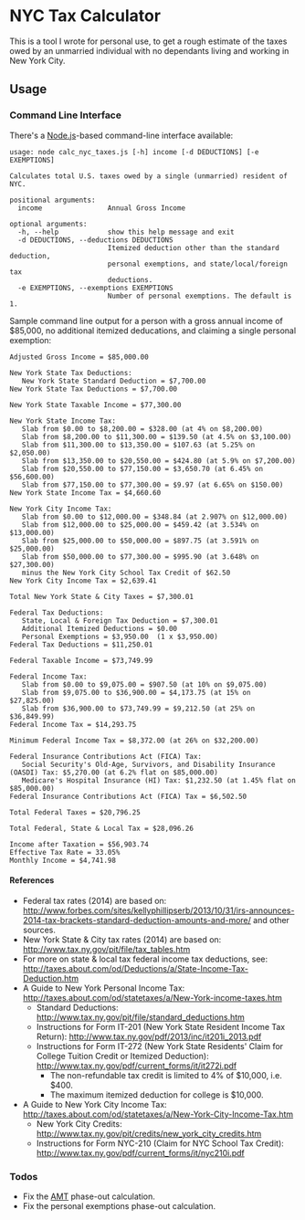 NYC Tax Calculator
==================
This is a tool I wrote for personal use, to get a rough estimate of the taxes owed by an unmarried individual with no dependants living and working in New York City.

Usage
-----

### Command Line Interface

There's a [Node.js](http://nodejs.org/)-based command-line interface available:

    usage: node calc_nyc_taxes.js [-h] income [-d DEDUCTIONS] [-e EXEMPTIONS]

    Calculates total U.S. taxes owed by a single (unmarried) resident of NYC.

    positional arguments:
      income                Annual Gross Income

    optional arguments:
      -h, --help            show this help message and exit
      -d DEDUCTIONS, --deductions DEDUCTIONS
                            Itemized deduction other than the standard deduction,
                            personal exemptions, and state/local/foreign tax
                            deductions.
      -e EXEMPTIONS, --exemptions EXEMPTIONS
                            Number of personal exemptions. The default is 1.

Sample command line output for a person with a gross annual income of $85,000, 
no additional itemized deducations, and claiming a single personal exemption:

    Adjusted Gross Income = $85,000.00

    New York State Tax Deductions:
       New York State Standard Deduction = $7,700.00
    New York State Tax Deductions = $7,700.00

    New York State Taxable Income = $77,300.00

    New York State Income Tax:
       Slab from $0.00 to $8,200.00 = $328.00 (at 4% on $8,200.00)
       Slab from $8,200.00 to $11,300.00 = $139.50 (at 4.5% on $3,100.00)
       Slab from $11,300.00 to $13,350.00 = $107.63 (at 5.25% on $2,050.00)
       Slab from $13,350.00 to $20,550.00 = $424.80 (at 5.9% on $7,200.00)
       Slab from $20,550.00 to $77,150.00 = $3,650.70 (at 6.45% on $56,600.00)
       Slab from $77,150.00 to $77,300.00 = $9.97 (at 6.65% on $150.00)
    New York State Income Tax = $4,660.60

    New York City Income Tax:
       Slab from $0.00 to $12,000.00 = $348.84 (at 2.907% on $12,000.00)
       Slab from $12,000.00 to $25,000.00 = $459.42 (at 3.534% on $13,000.00)
       Slab from $25,000.00 to $50,000.00 = $897.75 (at 3.591% on $25,000.00)
       Slab from $50,000.00 to $77,300.00 = $995.90 (at 3.648% on $27,300.00)
       minus the New York City School Tax Credit of $62.50
    New York City Income Tax = $2,639.41

    Total New York State & City Taxes = $7,300.01

    Federal Tax Deductions:
       State, Local & Foreign Tax Deduction = $7,300.01
       Additional Itemized Deductions = $0.00
       Personal Exemptions = $3,950.00  (1 x $3,950.00)
    Federal Tax Deductions = $11,250.01

    Federal Taxable Income = $73,749.99

    Federal Income Tax:
       Slab from $0.00 to $9,075.00 = $907.50 (at 10% on $9,075.00)
       Slab from $9,075.00 to $36,900.00 = $4,173.75 (at 15% on $27,825.00)
       Slab from $36,900.00 to $73,749.99 = $9,212.50 (at 25% on $36,849.99)
    Federal Income Tax = $14,293.75

    Minimum Federal Income Tax = $8,372.00 (at 26% on $32,200.00)

    Federal Insurance Contributions Act (FICA) Tax:
       Social Security's Old-Age, Survivors, and Disability Insurance (OASDI) Tax: $5,270.00 (at 6.2% flat on $85,000.00)
       Medicare's Hospital Insurance (HI) Tax: $1,232.50 (at 1.45% flat on $85,000.00)
    Federal Insurance Contributions Act (FICA) Tax = $6,502.50

    Total Federal Taxes = $20,796.25

    Total Federal, State & Local Tax = $28,096.26

    Income after Taxation = $56,903.74
    Effective Tax Rate = 33.05%
    Monthly Income = $4,741.98

#### References

* Federal tax rates (2014) are based on: http://www.forbes.com/sites/kellyphillipserb/2013/10/31/irs-announces-2014-tax-brackets-standard-deduction-amounts-and-more/ and other sources.
* New York State & City tax rates (2014) are based on: http://www.tax.ny.gov/pit/file/tax_tables.htm
* For more on state & local tax federal income tax deductions, see: http://taxes.about.com/od/Deductions/a/State-Income-Tax-Deduction.htm
* A Guide to New York Personal Income Tax: http://taxes.about.com/od/statetaxes/a/New-York-income-taxes.htm
    * Standard Deductions: http://www.tax.ny.gov/pit/file/standard_deductions.htm
    * Instructions for Form IT-201 (New York State Resident Income Tax Return): http://www.tax.ny.gov/pdf/2013/inc/it201i_2013.pdf
    * Instructions for Form IT-272 (New York State Residents' Claim for College Tuition Credit or Itemized Deduction): http://www.tax.ny.gov/pdf/current_forms/it/it272i.pdf
        * The non-refundable tax credit is limited to 4% of $10,000, i.e. $400.
        * The maximum itemized deduction for college is $10,000.
* A Guide to New York City Income Tax: http://taxes.about.com/od/statetaxes/a/New-York-City-Income-Tax.htm
    * New York City Credits: http://www.tax.ny.gov/pit/credits/new_york_city_credits.htm
    * Instructions for Form NYC-210 (Claim for NYC School Tax Credit): http://www.tax.ny.gov/pdf/current_forms/it/nyc210i.pdf

### Todos

* Fix the [AMT](https://en.wikipedia.org/wiki/Alternative_minimum_tax) 
  phase-out calculation.
* Fix the personal exemptions phase-out calculation.
